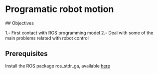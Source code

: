 # Programatic robot motion

## Objectives

1.- First contact with ROS programming model
2.- Deal with some of the main problems related with robot control

## Prerequisites

Install the ROS package ros_stdr_ga, available [here](https://github.com/dfbarrero/ros_stdr_ga)
